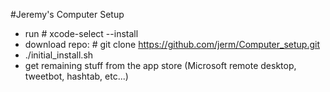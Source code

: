#Jeremy's Computer Setup

* run  # xcode-select --install
* download repo: # git clone https://github.com/jerm/Computer_setup.git
* ./initial_install.sh
* get remaining stuff from the app store (Microsoft remote desktop, tweetbot, hashtab, etc...)


